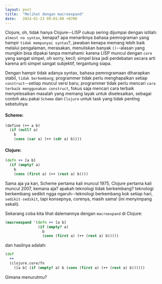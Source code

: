 ```yaml
---
layout: post
title:  "Melihat dengan macroexpand"
date:   2024-01-23 09:01:00 +0700
---
```


Clojure, oh, tidak hanya Clojure--LISP cukup sering dijumpai dengan istilah: `almost no syntax`, kenapa? apa menariknya bahasa pemrograman yang hampir `tidak mempunyai syntax`?, jawaban kenapa memang lebih baik melalui pengalaman, merasakan, menuliskan banyak `()`--alasan yang mungkin bisa dipakai tanpa memahami: karena LISP muncul dengan `core` yang sangat simpel, oh sorry, kecil; simpel bisa jadi perdebatan secara arti karena arti simpel sangat subjektif, tergantung siapa. 

Dengan hampir tidak adanya syntax, bahasa pemrogramaan diharapkan stabil, `tidak berkembang`; programmer tidak perlu menghapalkan setiap `construct`--setiap muncul versi baru; programmer tidak perlu mencari `cara terbaik menggunakan construct`, fokus saja mencari cara terbaik menyelesaikan masalah yang memang layak untuk diselesaikan, sebagai contoh aku pakai `Scheme` dan `Clojure` untuk task yang tidak penting sebetulnya:

#### Scheme:
```scheme
(define (++ a b)
  (if (null? a)
    b
    (cons (car a) (++ (cdr a) b))))
```

#### Clojure:
```clojure
(defn ++ [a b]
  (if (empty? a)
    b
    (cons (first a) (++ (rest a) b))))
```

Sama aja ya kan, Scheme pertama kali muncul 1975, Clojure pertama kali muncul 2007, kemana aja? apakah teknologi tidak berkembang? teknologi berkembang sedikit ngga ngaruh--teknologi berkembang kok setiap hari, `sedikit-sedikit`, tapi konsepnya, corenya, masih sama! (ini menyimpang sekali).

Sekarang coba kita lihat dalemannya dengan `macroexpand` di Clojure:
```clojure
(macroexpand '(defn ++ [a b]
               (if (empty? a)
                 b
                 (cons (first a) (++ (rest a) b)))))
```
dan hasilnya adalah:
```clojure
(def
  ++
  (clojure.core/fn
    ([a b] (if (empty? a) b (cons (first a) (++ (rest a) b))))))
```
Gimana menurutmu?
